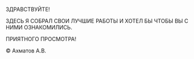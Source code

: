 ЗДРАВСТВУЙТЕ!

ЗДЕСЬ Я СОБРАЛ СВОИ ЛУЧШИЕ РАБОТЫ И ХОТЕЛ БЫ ЧТОБЫ ВЫ С НИМИ ОЗНАКОМИЛИСЬ.

ПРИЯТНОГО ПРОСМОТРА!

© Ахматов А.В.
